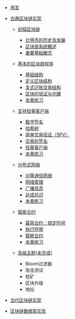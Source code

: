 - [序言](Prologue.md)

- [古典区块链实现](section1/README.md)

  - [初探区块链](section1/1-Index.md)
    - [比特币的历史及发展](section1/1-History.md)
    - [区块链系统概述](section1/1-Overview.md)
    - [重要基础概念](section1/1-Basics.md)

  - [基本的区块链程序](section1/2-Index.md)
    - [基础结构](section1/2-Structure.md)
    - [定义区块结构](section1/2-Block.md)
    - [复式记账交易结构](section1/2-Accounting.md)
    - [区块的验证与创建](section1/2-Creating.md)
    - [本章练习](section1/2-Exercise.md)

  - [支持轻量客户端](section1/3-Index.md)
    - [数字签名](section1/3-Signature.md)
    - [哈希树](section1/3-Hash-Tree.md)
    - [简单交易验证（SPV）](section1/3-SPV.md)
    - [交易的签名](section1/3-Transaction.md)
    - [轻量客户端](section1/3-Light-Client.md)
    - [本章练习](section1/3-Exercise.md)

  - [分布式网络](section1/4-Index.md)
    - [对等通信网络](section1/4-P2P.md)
    - [网络管理](section1/4-Management.md)
    - [广播信息](section1/4-Broadcast.md)
    - [达成共识](section1/4-Consensus.md)
    - [本章练习](section1/4-Exercise.md)

  - [智能合约](section1/5-Index.md)
    - [最简合约：锁定时间](section1/5-Lock-Time.md)
    - [执行环境](section1/5-Execution-Environment.md)
    - [智能合约](section1/5-Smart-Contracts.md)
    - [本章练习](section1/5-Exercise.md)

  - [高级主题(未完成)](section1/6-Index.md)
    - Bloom过滤器
    - 攻击测试
    - 挖矿
    - 区块升级
    - 地址

  <!-- - [高级主题](section1/6-Index.md) -->
  <!--   - [Bloom过滤器](section1/6-Bloom-Filter.md) -->
  <!--   - [攻击测试](section1/6-Attack.md) -->
  <!--   - [挖矿](section1/6-Mining.md) -->
  <!--   - [区块升级](section1/6-Upgrade.md) -->
  <!--   - [地址](section1/6-Address.md) -->

- [当代区块链实现](section2/README.md)
- [区块链数据库实现](section3/README.md)



<!-- - [当代的区块链](当代的区块链.md) -->
<!--  -->
<!--   - [图灵完全的区块链](图灵完全的区块链.md) -->
<!--     - [以太坊的历史及发展](以太坊的历史及发展.md) -->
<!--     - [当代区块链系统概述](当代区块链系统概述.md) -->
<!--  -->
<!--   - [基本的区块链程序](基本的区块链程序.md) -->
<!--     - [定义区块结构](定义区块结构.md) -->
<!--     - [执行型交易结构](执行型交易结构.md) -->
<!--     - [基数默克尔树（Patricia Merkle Trie）](基数默克尔树（PatriciaMerkleTrie）.md) -->
<!--     - [区块的验证与创建](区块的验证与创建.md) -->
<!--     - [交易的确认](交易的确认.md) -->
<!--  -->
<!--   - [支持瘦客户端](支持瘦客户端.md) -->
<!--     - [客户端](客户端.md) -->
<!--     - [生成交易](生成交易.md) -->
<!--     - [交易的签名](交易的签名.md) -->
<!--  -->
<!--   - [用燃料的合约](用燃料的合约.md) -->
<!--     - [图灵完全的执行环境](图灵完全的执行环境.md) -->
<!--     - [燃料计算](燃料计算.md) -->
<!--     - [定义执行状态](定义执行状态.md) -->
<!--     - [定义执行收据](定义执行收据.md) -->
<!--  -->
<!--   - [分布式网络](分布式网络.md) -->
<!--     - [定义世界状态](定义世界状态.md) -->
<!--     - [广播状态](广播状态.md) -->
<!--     - [共识达成](共识达成.md) -->
<!--  -->
<!--   - [高级主题](高级主题.md) -->
<!--  -->
<!-- - [区块链数据库实现](区块链数据库实现.md) -->
<!--  -->
<!--   - [数据库管理系统概述](数据库管理系统概述.md) -->
<!--     - [数据库的发展](数据库的发展.md) -->
<!--     - [数据库管理系统](数据库管理系统.md) -->
<!--  -->
<!--   - [基本的区块链数据库](基本的区块链数据库.md) -->
<!--     - [定义区块结构](定义区块结构.md) -->
<!--     - [定义事务结构](定义事务结构.md) -->
<!--     - [区块的验证与创建](区块的验证与创建.md) -->
<!--     - [事务的确认](事务的确认.md) -->
<!--  -->
<!--   - [支持瘦客户端](支持瘦客户端.md) -->
<!--     - [客户端](客户端.md) -->
<!--     - [生成事务](生成事务.md) -->
<!--     - [事务的签名](事务的签名.md) -->
<!--  -->
<!--   - [合约事务](合约事务.md) -->
<!--     - [图灵完全却不用燃料](图灵完全却不用燃料.md) -->
<!--  -->
<!--   - [分布式网络](分布式网络.md) -->
<!--     - [简单共识](简单共识.md) -->
<!--     - [天然的分布式数据库](天然的分布式数据库.md) -->
<!--  -->
<!--   - [查询处理](查询处理.md) -->
<!--     - [索引结构](索引结构.md) -->
<!--     - [查询执行](查询执行.md) -->
<!--  -->
<!--   - [高级主题](高级主题.md) -->
<!--     - [并发控制](并发控制.md) -->
<!--  -->
<!--   - [知识汇总](知识汇总.md) -->
<!--     - [应用场景](应用场景.md) -->

